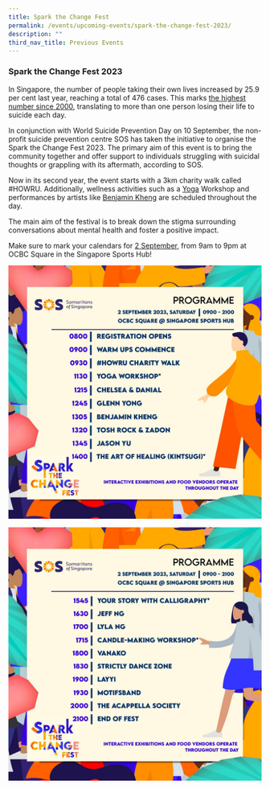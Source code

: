 ```yaml
---
title: Spark the Change Fest
permalink: /events/upcoming-events/spark-the-change-fest-2023/
description: ""
third_nav_title: Previous Events
---
```

### **Spark the Change Fest 2023**
In Singapore, the number of people taking their own lives increased by 25.9 per cent last year, reaching a total of 476 cases. This marks [the highest number since 2000](https://sg.news.yahoo.com/singapore-highest-suicide-deaths-478-cases-2022-021632405.html), translating to more than one person losing their life to suicide each day.

In conjunction with World Suicide Prevention Day on 10 September, the non-profit suicide prevention centre SOS has taken the initiative to organise the Spark the Change Fest 2023. The primary aim of this event is to bring the community together and offer support to individuals struggling with suicidal thoughts or grappling with its aftermath, according to SOS.

Now in its second year, the event starts with a 3km charity walk called #HOWRU. Additionally, wellness activities such as a [Yoga](https://sg.style.yahoo.com/free-yoga-classes-in-singapore-to-get-you-started-this-international-yoga-day-081526555.html) Workshop and performances by artists like [Benjamin Kheng](https://sg.news.yahoo.com/singapore-artiste-benjamin-kheng-freelancer-business-owner-055954608.html) are scheduled throughout the day.

The main aim of the festival is to break down the stigma surrounding conversations about mental health and foster a positive impact.

Make sure to mark your calendars for [2 September](https://www.facebook.com/SamaritansOfSingapore/posts/pfbid023MwQFZRCxtjZw4U5VeWZb5LyoZsWoJaHvz41WbHeqMqYdEM22fLrYi95PVEBXVPgl?ref=embed_post), from 9am to 9pm at OCBC Square in the Singapore Sports Hub!

![](/images/368009641_705203038315341_3377348330738059159_n.jpg)

![](/images/365303520_705203041648674_8566602240759327958_n.jpg)